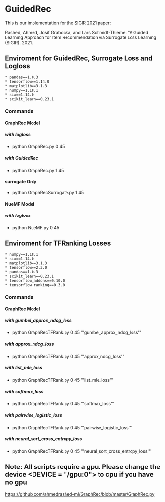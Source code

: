 # GuidedRec
This is our implementation for the SIGIR 2021 paper:

Rashed, Ahmed, Josif Grabocka, and Lars Schmidt-Thieme. "A Guided Learning Approach for Item Recommendation via Surrogate Loss Learning (SIGIR). 2021.
## Enviroment for GuidedRec, Surrogate Loss and  Logloss
	* pandas==1.0.3
	* tensorflow==1.14.0
	* matplotlib==3.1.3
	* numpy==1.18.1
	* six==1.14.0
	* scikit_learn==0.23.1
  
### Commands
#### GraphRec Model
##### with logloss
* python GraphRec.py 0 45
##### with GuidedRec
* python GraphRec.py 1 45
#### surrogate Only
* python GraphRecSurrogate.py 1 45

#### NueMF Model
##### with logloss
* python NueMF.py 0 45


## Enviroment for TFRanking Losses 
	* numpy==1.18.1
	* six==1.14.0
	* matplotlib==3.1.3
	* tensorflow==2.3.0
	* pandas==1.0.3
	* scikit_learn==0.23.1
	* tensorflow_addons==0.10.0
	* tensorflow_ranking==0.3.0

### Commands
#### GraphRec Model
##### with gumbel_approx_ndcg_loss
* python GraphRecTFRank.py  0 45 "\'gumbel_approx_ndcg_loss\'"

#####  with approx_ndcg_loss
* python GraphRecTFRank.py  0 45 "\'approx_ndcg_loss\'"

##### with list_mle_loss
* python GraphRecTFRank.py  0 45 "\'list_mle_loss\'"

##### with softmax_loss
* python GraphRecTFRank.py  0 45 "\'softmax_loss\'"

##### with pairwise_logistic_loss
* python GraphRecTFRank.py  0 45 "\'pairwise_logistic_loss\'"

##### with neural_sort_cross_entropy_loss
* python GraphRecTFRank.py  0 45 "\'neural_sort_cross_entropy_loss\'"

## Note: All scripts require a gpu. Please change the device <DEVICE = "/gpu:0"> to cpu if you have no gpu


https://github.com/ahmedrashed-ml/GraphRec/blob/master/GraphRec.py